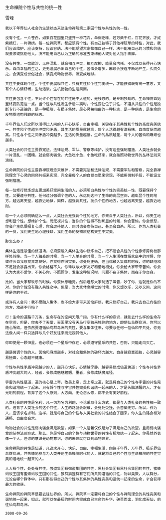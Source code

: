 生命禅院个性与共性的统一性

雪峰


    我以千年界仙人社会的生活状态来谈生命禅院第二家园个性与共性的统一性。

    没有个性，一片苍白，如果百花园里只盛开一种花卉，单调乏味，若万紫千红，百花齐放，才姹紫嫣红，一片锦绣。每一位禅院草，都应该有个性，有自己独特于其他禅院草的特性，对此，我们应该维护，应该支持，应该容纳，决不能期望大家都像自己一样，决不能用自己的习惯和价值观要求或挑剔他人，决不能用自己认为正确的标准去束缚他人或对他人指手画脚。

    没有共性，一盘散沙，无序混乱，就会相互冲突，相互摩擦，能量会内耗。不仅难以获得开心快乐，自由幸福的生活，更无法展示出自己的个性，苦恼会增多，麻烦会接连不断地产生，久而久之，会演变成世俗社会，演变成动物世界，演变成地狱。

    共性中要体现个性，个性中要展现共性，只有共性和个性完美统一，才能获得既有统一意志，又有个人心情舒畅，生动活泼，生机勃勃的生活局面。

    共性要包含个性，不允许个性存在的共性是不人道的，是残忍的，是专制独裁的，生命禅院自始至终要防范这一点。当个性与共性发生矛盾冲突时，个性要让位于共性，不遵从共性的个性是独断专行不道德的，是一种极端，有损于集体，是心灵被扭曲的一种标志，是一种病态，是生命的反物质结构残缺的标志。

    千年界仙人们之所以活得比人间的人开心快乐，自由幸福，关键在于其共性和个性的高度完美统一。共性和个性越少冲突和矛盾，其生活的质量就越高，每个人活得越有滋有味，自由度反而越高。共性与个性之间矛盾冲突越多，生活的质量越低，生命的品质越差，每个人的苦恼和麻烦也越多。

    人类社会的共性主要靠宪法、法律法规、军队、警察等维护，没有这些强制措施，人类社会就会一片混乱，一团糟，就会弱肉强食，大鱼吃小鱼，小鱼吃虾米，就会按照动物世界的丛林法则来演绎。

    生命禅院的共性主要靠禅院理念来维护，不需要宪法和法律法规，不需要军队和警察，完全靠禅院理念下心灵的同频共振来实现，完全靠每个人的自觉自愿来实现，不能用强制手段，不能设立强制措施。

    每一位修行修炼想去更加美好空间生活的人，必须明白共性与个性的完美统一性，既要保持个性，又要遵守共性，任何过分强调个性的人，永远到达不了生命的高层空间，越彰显个性的地方，越远离天堂，越靠近地狱，同样，越强调共性，扼杀个性的地方，也越远离天堂，越靠近地狱。

    每一个人必须明确这么一点，人类社会是强调个性的地方，你来自于人类社会，所以，你天生地想彰显个性，想维护个性，而无视共性，当你的个性得不到彰显的时候，你会苦恼，你会愤怒，你会产生仇恨报复心理，你会虐待他人，同时也会虐待自己，甚至会自杀。所以，作为人类社会的一员，我们天生地心理残缺，我们生命的反物质结构天生不完美。

    那怎么办？

    集体生活是最佳的修道场，必须要融入集体生活中修炼自己，把不适合共性的个性像修剪树枝那样修剪掉。当一个人独处的时候，当一个人单身的时候，当一个人生活在世俗家庭中的时候，你或许会自我感觉非常良好，你觉得你很完美，你处处正确，但当你融入集体的时候，你的缺陷和不足就会暴露出来，你会格格不入，你难以与大家友好和谐地相处，你会给大家带来苦恼，你会认为大家不爱你，不关心你，不照顾你，发生这种情况时，问题不在于集体，而在于你自身。

    比如，当大家都欢乐的时候，你要休息睡觉，然后埋怨大家制造了噪音，吵了你，这就是你的不对，你的个性没有融入共性之中。但是，当大家休息睡觉的时候，你又想欢乐，又吵又闹，这同样是你的不对。

    或许有人会问：我不愿融入集体，也不给大家带来苦恼麻烦，我只修好自己，我只去自己向往的地方，难道不行吗？

    行！生命的道路千万条，生命存在的空间无限广阔，你有什么样的意识，就能去什么样的生命存在空间，但是，你去不了天堂，天国里没有天马行空独来独往的地方，即使仙岛群岛洲，你可以随心所欲，但依然要遵循仙岛群岛洲的共性，要与集体往来，你要与任何一位仙和平共处，你无法像人间一样只选择与几个好友往来而无视其他人。

    你即使是一颗恒星，也必须在一个星系中存在，必须遵守星系的共性，否则，只能走向灭亡。

    越是强调个性的人，苦恼和麻烦越多，对社会和集体的破坏力越大，自身越寂寞孤独，心灵越容易扭曲，心态越不健康。

    个性与共性矛盾冲突越少的人，越开心快乐，心情越宁静，越容易修成仙道佛道；个性与共性矛盾冲突越大的人，轻者，会修成魑魅魍魉，重者，会修成妖魔鬼怪。

    宇宙的共性是道，道的核心是上帝，敬畏上帝，走上帝之道，就是将自己的个性与宇宙的共性完美和谐地统一了起来。只有将个性与宇宙共性完美和谐统一起来的人，才是头脑清醒的人，才有光明的前程，背弃了这个大原则，大方向，无论怎么修，都不会有美好前程。

    人类社会的共性是名利，凡一切为名为利的，不论采取什么方式，都是与人类社会的共性相一致的，违背了人类社会的这个共性，人生的路就会艰难，会处处受挫，会苦恼无穷。所以，作为人，应该求名求利，这样，就是将自己的个性与人类社会的共性结合了起来，你人生的路会相对通畅，自由度会大。

    动物社会的共性是弱肉强食满足欲望，如果一个人活着仅仅是为了满足自己的欲望，且用弱肉强食的丛林法则方式，那么，你是将自己的个性与动物世界的共性有机地统一了起来，你虽然外表像一个人，但你的意识是动物意识，你的来世就可以到动物世界。

    生命禅院的共性是仙道，凡追求开心、快乐、自由、幸福生活，向往千年界、万年界、极乐界仙岛群岛洲，并热情地参与为人类开创生命禅院时代的人，就是将自己的个性与生命禅院的共性完美和谐地统一起来的人。

    人人有个性，处处有共性，强盗集团有强盗集团的共性，黑社会集团有黑社会集团的共性，蜜蜂蚂蚁王国有蜜蜂蚂蚁王国的共性，狼群狐狸群有它们所共同遵循的共性，物以类聚，人以群分，无论在哪个群体中，只有那些将自己的个性与其集体的共性完美和谐统一起来的生命，才会获得最大的收获。

    生命禅院的禅院草是要去往仙界的，所以，禅院草一定要将自己的个性与禅院理念的共性完美和谐地统一起来，如此，就可以在最短的时间内完成自己生命的升华，破茧而出，羽化成天仙，前往仙岛群岛洲。

    2008-09-26




